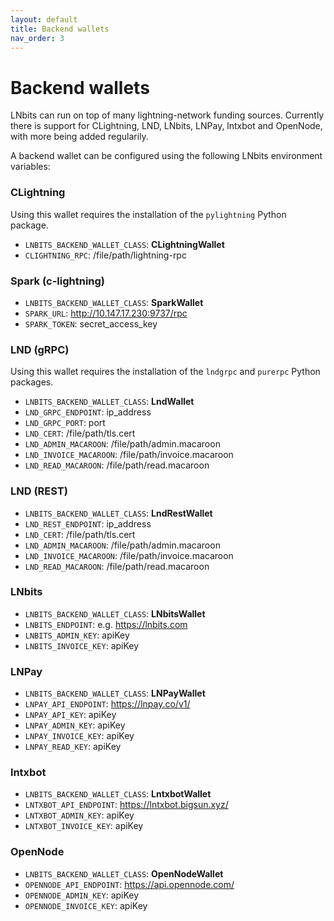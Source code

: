 ```yaml
---
layout: default
title: Backend wallets
nav_order: 3
---
```



Backend wallets
===============

LNbits can run on top of many lightning-network funding sources. Currently there is support for
CLightning, LND, LNbits, LNPay, lntxbot and OpenNode, with more being added regularily.

A backend wallet can be configured using the following LNbits environment variables:


### CLightning

Using this wallet requires the installation of the `pylightning` Python package.

- `LNBITS_BACKEND_WALLET_CLASS`: **CLightningWallet**
- `CLIGHTNING_RPC`: /file/path/lightning-rpc

### Spark (c-lightning)

- `LNBITS_BACKEND_WALLET_CLASS`: **SparkWallet**
- `SPARK_URL`: http://10.147.17.230:9737/rpc
- `SPARK_TOKEN`: secret_access_key

### LND (gRPC)

Using this wallet requires the installation of the `lndgrpc` and `purerpc` Python packages.

- `LNBITS_BACKEND_WALLET_CLASS`: **LndWallet**
- `LND_GRPC_ENDPOINT`: ip_address
- `LND_GRPC_PORT`: port
- `LND_CERT`: /file/path/tls.cert
- `LND_ADMIN_MACAROON`: /file/path/admin.macaroon
- `LND_INVOICE_MACAROON`: /file/path/invoice.macaroon
- `LND_READ_MACAROON`: /file/path/read.macaroon


### LND (REST)

- `LNBITS_BACKEND_WALLET_CLASS`: **LndRestWallet**
- `LND_REST_ENDPOINT`: ip_address
- `LND_CERT`: /file/path/tls.cert
- `LND_ADMIN_MACAROON`: /file/path/admin.macaroon
- `LND_INVOICE_MACAROON`: /file/path/invoice.macaroon
- `LND_READ_MACAROON`: /file/path/read.macaroon


### LNbits

- `LNBITS_BACKEND_WALLET_CLASS`: **LNbitsWallet**
- `LNBITS_ENDPOINT`: e.g. https://lnbits.com
- `LNBITS_ADMIN_KEY`: apiKey
- `LNBITS_INVOICE_KEY`: apiKey


### LNPay

- `LNBITS_BACKEND_WALLET_CLASS`: **LNPayWallet**
- `LNPAY_API_ENDPOINT`: https://lnpay.co/v1/
- `LNPAY_API_KEY`: apiKey
- `LNPAY_ADMIN_KEY`: apiKey
- `LNPAY_INVOICE_KEY`: apiKey
- `LNPAY_READ_KEY`: apiKey


### lntxbot

- `LNBITS_BACKEND_WALLET_CLASS`: **LntxbotWallet**
- `LNTXBOT_API_ENDPOINT`: https://lntxbot.bigsun.xyz/
- `LNTXBOT_ADMIN_KEY`: apiKey
- `LNTXBOT_INVOICE_KEY`: apiKey


### OpenNode

- `LNBITS_BACKEND_WALLET_CLASS`: **OpenNodeWallet**
- `OPENNODE_API_ENDPOINT`: https://api.opennode.com/
- `OPENNODE_ADMIN_KEY`: apiKey
- `OPENNODE_INVOICE_KEY`: apiKey
